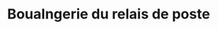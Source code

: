 ---
title: "Boualngerie du relais de poste"
url: /charmont-sous-barbuise/boualngerie-du-relais-de-poste/
shop: Bäckerei
---
